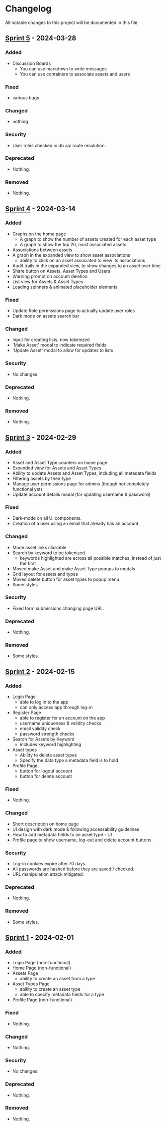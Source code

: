 # Changelog

All notable changes to this project will be documented in this file.

## [Sprint 5] - 2024-03-28

### Added

- Discussion Boards
  - You can use markdown to write messages
  - You can use containers to associate assets and users

### Fixed

- various bugs

### Changed

- nothing

### Security

- User roles checked in db api route resolution.

### Deprecated

- Nothing.

### Removed

- Nothing.

## [Sprint 4] - 2024-03-14

### Added

- Graphs on the home page
  - A graph to show the number of assets created for each asset type
  - A graph to show the top 20, most associated assets
- Associations between assets
- A graph in the expanded view to show asset associations
  - ability to click on an asset associated to view its associations
- Audit trails in the expanded view, to show changes to an asset over time
- Share button on Assets, Asset Types and Users
- Warning prompt on account deletion
- List view for Assets & Asset Types
- Loading spinners & animated placeholder elements

### Fixed

- Update Role permissions page to actually update user roles
- Dark mode on assets search bar

### Changed

- Input for creating lists; now tokenized
- 'Make Asset' modal to indicate required fields
- 'Update Asset' modal to allow for updates to lists

### Security

- No changes.

### Deprecated

- Nothing.

### Removed

- Nothing.

## [Sprint 3] - 2024-02-29

### Added

- Asset and Asset Type counters on home page
- Expanded view for Assets and Asset Types
- Ability to update Assets and Asset Types, including all metadata fields
- Filtering assets by their type
- Manage user permissions page for admins (though not completely functional yet)
- Update account details modal (for updating username & password)

### Fixed

- Dark-mode on all UI components.
- Creation of a user using an email that already has an account

### Changed

- Made asset links clickable
- Search by keyword to be tokenized
  - keywords highlighted are across all possible matches, instead of just the first
- Moved make Asset and make Asset Type popups to modals
- Grid layout for assets and types
- Moved delete button for asset types to popup menu
- Some styles

### Security

- Fixed form submissions changing page URL.

### Deprecated

- Nothing.

### Removed

- Some styles.

## [Sprint 2] - 2024-02-15

### Added

- Login Page
  - able to log in to the app
  - can only access app through log-in
- Register Page
  - able to register for an account on the app
  - username uniqueness & validity checks
  - email validity check
  - password strength checks
- Search for Assets by Keyword
  - includes keyword highlighting
- Asset types
  - Ability to delete asset types
  - Specify the data type a metadata field is to hold
- Profile Page
  - button for logout account
  - button for delete account

### Fixed

- Nothing.

### Changed

- Short description on home page
- UI design with dark mode & following accessability guidelines
- How to add metadata fields to an asset type - UI
- Profile page to show username, log-out and delete account buttons

### Security

- Log-in cookies expire after 70 days.
- All passwords are hashed before they are saved / checked.
- URL manipulation attack mitigated.

### Deprecated

- Nothing.

### Removed

- Some styles.

## [Sprint 1] - 2024-02-01

### Added

- Login Page (non-functional)
- Home Page (non-functional)
- Assets Page
  - ability to create an asset from a type
- Asset Types Page
  - ability to create an asset type
  - able to specify metadata fields for a type
- Profile Page (non-functional)

### Fixed

- Nothing.

### Changed

- Nothing.

### Security

- No changes.

### Deprecated

- Nothing.

### Removed

- Nothing.

[Sprint 1]: https://gitlab.cim.rhul.ac.uk/TeamProject03/TeamProject03/-/tags/Sprint-1
[Sprint 2]: https://gitlab.cim.rhul.ac.uk/TeamProject03/TeamProject03/-/tags/Sprint-2
[Sprint 3]: https://gitlab.cim.rhul.ac.uk/TeamProject03/TeamProject03/-/tags/Sprint-3
[Sprint 4]: https://gitlab.cim.rhul.ac.uk/TeamProject03/TeamProject03/-/tags/Sprint-4
[Sprint 5]: https://gitlab.cim.rhul.ac.uk/TeamProject03/TeamProject03/-/tags/Sprint-5
